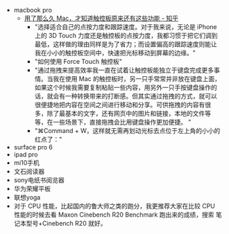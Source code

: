 - macbook pro
    - [用了那么久 Mac，才知道触控板原来还有这些功能 - 知乎](https://www.diigo.com/outliner/diigo_items/904019/12128769/531261569?key=34d57b46e1)
        - "选择适合自己的点按力度和跟踪速度。对于我来说，无论是 iPhone 上的 3D Touch 力度还是触控板的点按力度，我都习惯于把它们调到最低，这样做的理由同样是为了省力；而设置偏高的跟踪速度则能让我在小小的触控板空间中，快速把光标移动到屏幕的边缘。"
        - "如何使用 Force Touch 触控板"
        - "通过拖拽来提高效率我一直在试着让触控板能独立于键盘完成更多事情。当我在使用 Mac 的触控板时，另一只手常常并非放在键盘上面，如果这个时候我需要复制粘贴一些内容，用另外一只手按键盘操作的话，就会有一种转换带来的打断感。但其实通过拖拽的方式，就可以很便捷地把内容在空间之间进行移动和分享。可供拖拽的内容有很多，除了最基本的文字，还有网页中的图片和链接，本地的文件等等，在一些场景下，直接拖拽会比用键盘操作更加便捷。 "
        - "⌘Command + W，这样就无需再划动光标去点位于左上角的小小的红点了："
- surface pro 6
- ipad pro
- mi10手机
- 文石阅读器
- sony电纸书阅览器
- 华为荣耀平板
- 联想yoga
- 对于 CPU 性能，比起国内的鲁大师之类的跑分，我更推荐大家在比较 CPU 性能的时候去看 Maxon Cinebench R20 Benchmark 跑出来的成绩，搜索 笔记本型号+Cinebench R20 就好。
